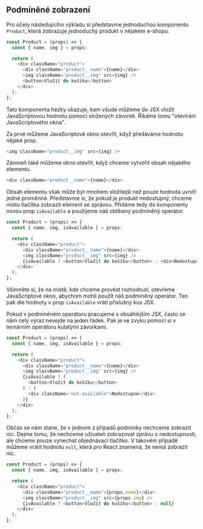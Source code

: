 ## Podmíněné zobrazení

Pro účely následujícího výkladu si představme jednoduchou komponentu `Product`, která zobrazuje jednoduchý produkt v nějakém e-shopu.

```js
const Product = (props) => {
  const { name, img } = props;

  return (
    <div className="product">
      <div className="product__name">{name}</div>
      <img className="product__img" src={img} />
      <button>Vložit do košíku</button>
    </div>
  );
};
```

Tato komponenta hezky ukazuje, kam všude můžeme do JSX vložit JavaScriptovou hodnotu pomocí složených závorek. Říkáme tomu "otevírání JavaScriptového okna".

Za prvé můžeme JavaScriptové okno otevřít, když předáváme hodnotu nějaké prop.

```js
<img className="product__img" src={img} />
```

Zároveň také můžeme okno otevřít, když chceme vytvořit obsah nějakého elementu.

```js
<div className="product__name">{name}</div>
```

Obsah elementu však může být mnohem složitejší než pouze hodnota uvnitř jedné proměnné.
Představme si, že pokud je produkt nedostupný, chceme místo tlačítka zobrazit element se zprávou. Přidáme tedy do komponenty novou prop `isAvailable` a použijeme náš oblíbený podmíněný operátor.

```js
const Product = (props) => {
  const { name, img, isAvailable } = props;

  return (
    <div className="product">
      <div className="product__name">{name}</div>
      <img className="product__img" src={img} />
      {isAvailable ? <button>Vložit do košíku</button> : <div>Nedostupné</div>}
    </div>
  );
};
```

Všimněte si, že na místě, kde chceme provést rozhodnutí, otevřeme JavaScriptové okno, abychom mohli použít náš podmíněný operátor. Ten pak dle hodnoty v prop `isAvailable` vrátí příslušný kus JSX.

Pokud v podmíněném operátoru pracujeme s obsáhlejším JSX, často se nám celý výraz nevejde na jeden řádek. Pak je ve zvyku pomoci si v ternárním operátoru kulatými závorkami.

```js
const Product = (props) => {
  const { name, img, isAvailable } = props;

  return (
    <div className="product">
      <div className="product__name">{name}</div>
      <img className="product__img" src={img} />
      {isAvailable ? (
        <button>Vložit do košíku</button>
      ) : (
        <div className="not-available">Nedostupné</div>
      )}
    </div>
  );
};
```

Občas se nám stane, že v jednom z případů podmínky nechceme zobrazit nic. Dejme tomu, že nechceme uživateli zobrazovat zprávu o nedostupnosti, ale chceme pouze vynechat objednávací tlačítko. V takovém případě můžeme vrátit hodnotu `null`, která pro React znamená, že nemá zobrazit nic.

```js
const Product = (props) => {
  const { name, img, isAvailable } = props;

  return (
    <div className="product">
      <div className="product__name">{props.name}</div>
      <img className="product__img" src={props.img} />
      {isAvailable ? <button>Vložit do košíku</button> : null}
    </div>
  );
};
```
